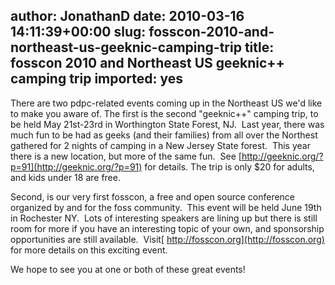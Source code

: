 author: JonathanD
date: 2010-03-16 14:11:39+00:00
slug: fosscon-2010-and-northeast-us-geeknic-camping-trip
title: fosscon 2010 and Northeast US geeknic++ camping trip
imported: yes
---
There are two pdpc-related events coming up in the Northeast US we'd like to make you aware of. The first is the second "geeknic++" camping trip, to be held May 21st-23rd in Worthington State Forest, NJ.  Last year, there was much fun to be had as geeks (and their families) from all over the Northest gathered for 2 nights of camping in a New Jersey State forest.  This year there is a new location, but more of the same fun.  See [http://geeknic.org/?p=91](http://geeknic.org/?p=91) for details. The trip is only $20 for adults, and kids under 18 are free.

Second, is our very first fosscon, a free and open source conference organized by and for the foss community.  This event will be held June 19th in Rochester NY.  Lots of interesting speakers are lining up but there is still room for more if you have an interesting topic of your own, and sponsorship opportunities are still available.  Visit[ http://fosscon.org](http://fosscon.org) for more details on this exciting event.

We hope to see you at one or both of these great events!
